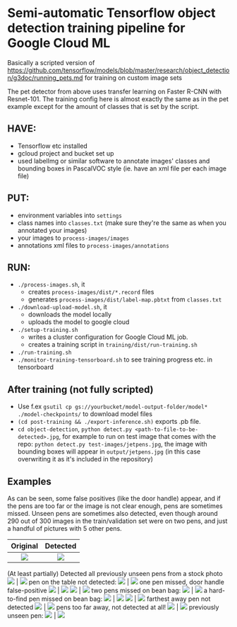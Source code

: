 # Semi-automatic Tensorflow object detection training pipeline for Google Cloud ML

Basically a scripted version of https://github.com/tensorflow/models/blob/master/research/object_detection/g3doc/running_pets.md for training on custom image sets

The pet detector from above uses transfer learning on Faster R-CNN with Resnet-101. The training config here is almost exactly the same as in the pet example except for the amount of classes that is set by the script.

## HAVE:
  - Tensorflow etc installed
  - gcloud project and bucket set up
  - used labelImg or similar software to annotate images' classes and bounding boxes in PascalVOC style (ie. have an xml file per each image file)

## PUT:
  - environment variables into `settings`
  - class names into `classes.txt` (make sure they're the same as when you annotated your images)
  - your images to `process-images/images`
  - annotations xml files to `process-images/annotations`

## RUN:
  - `./process-images.sh`, it
    * creates `process-images/dist/*.record` files
    * generates `process-images/dist/label-map.pbtxt` from `classes.txt`
  - `./download-upload-model.sh`, it
    * downloads the model locally
    * uploads the model to google cloud
  - `./setup-training.sh`
    * writes a cluster configuration for Google Cloud ML job.
    * creates a training script in `training/dist/run-training.sh`
  - `./run-training.sh`
  - `./monitor-training-tensorboard.sh` to see training progress etc. in tensorboard
  
## After training (not fully scripted)
  - Use f.ex `gsutil cp gs://yourbucket/model-output-folder/model* ./model-checkpoints/` to download model files
  - `(cd post-training && ./export-inference.sh)` exports .pb file.
  - `cd object-detection`, `python detect.py <path-to-file-to-be-detected>.jpg`, for example to run on test image that comes with the repo: `python detect.py test-images/jetpens.jpg`, the image with bounding boxes will appear in `output/jetpens.jpg` (in this case overwriting it as it's included in the repository)

## Examples
As can be seen, some false positives (like the door handle) appear, and if the pens are too far or the image is not clear enough, pens are sometimes missed. Unseen pens are sometimes also detected, even though around 290 out of 300 images in the train/validation set were on two pens, and just a handful of pictures with 5 other pens.

Original             |  Detected
:-------------------------:|:-------------------------:
![](https://github.com/Tsarpf/tensorflow-object-detection/raw/master/object-detection/test-images/IMG_20190113_111318.jpg)  |  ![](https://github.com/Tsarpf/tensorflow-object-detection/raw/master/object-detection/output/IMG_20190113_111318.jpg)
(At least partially) Detected all previously unseen pens from a stock photo
![](https://github.com/Tsarpf/tensorflow-object-detection/raw/master/object-detection/test-images/jetpens.jpg) | ![](https://github.com/Tsarpf/tensorflow-object-detection/raw/master/object-detection/output/jetpens.jpg)
pen on the table not detected:
![](https://github.com/Tsarpf/tensorflow-object-detection/raw/master/object-detection/test-images/joulukuve.jpg) | ![](https://github.com/Tsarpf/tensorflow-object-detection/raw/master/object-detection/output/joulukuve.jpg)
one pen missed, door handle false-positive
![](https://github.com/Tsarpf/tensorflow-object-detection/raw/master/object-detection/test-images/IMG_20190113_111438.jpg) | ![](https://github.com/Tsarpf/tensorflow-object-detection/raw/master/object-detection/output/IMG_20190113_111438.jpg)
![](https://github.com/Tsarpf/tensorflow-object-detection/raw/master/object-detection/test-images/pen-pic.jpg) | ![](https://github.com/Tsarpf/tensorflow-object-detection/raw/master/object-detection/output/pen-pic.jpg)
two pens missed on bean bag:
![](https://github.com/Tsarpf/tensorflow-object-detection/raw/master/object-detection/test-images/IMG_20190113_111325.jpg) | ![](https://github.com/Tsarpf/tensorflow-object-detection/raw/master/object-detection/output/IMG_20190113_111325.jpg)
a hard-to-find pen missed on bean bag:
![](https://github.com/Tsarpf/tensorflow-object-detection/raw/master/object-detection/test-images/IMG_20190113_111333.jpg) | ![](https://github.com/Tsarpf/tensorflow-object-detection/raw/master/object-detection/output/IMG_20190113_111333.jpg)
![](https://github.com/Tsarpf/tensorflow-object-detection/raw/master/object-detection/test-images/IMG_20190113_111457.jpg) | ![](https://github.com/Tsarpf/tensorflow-object-detection/raw/master/object-detection/output/IMG_20190113_111457.jpg)
farthest away pen not detected
![](https://github.com/Tsarpf/tensorflow-object-detection/raw/master/object-detection/test-images/IMG_20190113_111504.jpg) | ![](https://github.com/Tsarpf/tensorflow-object-detection/raw/master/object-detection/output/IMG_20190113_111504.jpg)
pens too far away, not detected at all!
![](https://github.com/Tsarpf/tensorflow-object-detection/raw/master/object-detection/test-images/IMG_20190113_111510.jpg) | ![](https://github.com/Tsarpf/tensorflow-object-detection/raw/master/object-detection/output/IMG_20190113_111510.jpg)
previously unseen pen: 
![](https://github.com/Tsarpf/tensorflow-object-detection/raw/master/object-detection/test-images/unseen_white.jpg) | ![](https://github.com/Tsarpf/tensorflow-object-detection/raw/master/object-detection/output/unseen_white.jpg)
